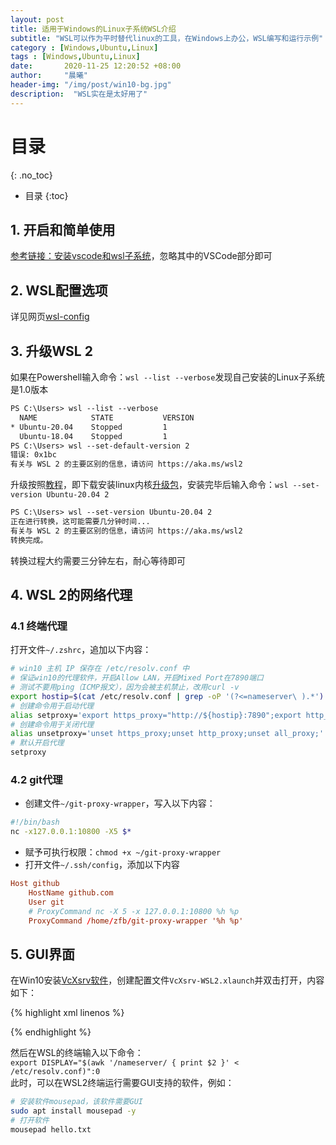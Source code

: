 ```yaml
---
layout: post
title: 适用于Windows的Linux子系统WSL介绍
subtitle: "WSL可以作为平时替代linux的工具，在Windows上办公，WSL编写和运行示例"
category : [Windows,Ubuntu,Linux]
tags : [Windows,Ubuntu,Linux]
date:       2020-11-25 12:20:52 +08:00
author:     "晨曦"
header-img: "/img/post/win10-bg.jpg"
description:  "WSL实在是太好用了"
---
```

  
# 目录
{: .no_toc}

* 目录
{:toc}

## 1. 开启和简单使用
[参考链接：安装vscode和wsl子系统](https://blog.whuzfb.cn/blog/2020/07/04/itensor_vscode/#1-%E5%AE%89%E8%A3%85vscode%E5%92%8Cwsl%E5%AD%90%E7%B3%BB%E7%BB%9F)，忽略其中的VSCode部分即可
## 2. WSL配置选项
详见网页[wsl-config](https://docs.microsoft.com/zh-cn/windows/wsl/wsl-config#configure-per-distro-launch-settings-with-wslconf)

## 3. 升级WSL 2
如果在Powershell输入命令：`wsl --list --verbose`发现自己安装的Linux子系统是1.0版本  
```txt
PS C:\Users> wsl --list --verbose
  NAME            STATE           VERSION
* Ubuntu-20.04    Stopped         1
  Ubuntu-18.04    Stopped         1
PS C:\Users> wsl --set-default-version 2
错误: 0x1bc
有关与 WSL 2 的主要区别的信息，请访问 https://aka.ms/wsl2
```
升级按照[教程](https://docs.microsoft.com/zh-cn/windows/wsl/install-win10#set-your-distribution-version-to-wsl-1-or-wsl-2)，即下载安装linux内核[升级包](https://docs.microsoft.com/zh-cn/windows/wsl/wsl2-kernel)，安装完毕后输入命令：`wsl --set-version Ubuntu-20.04 2`  
```txt
PS C:\Users> wsl --set-version Ubuntu-20.04 2
正在进行转换，这可能需要几分钟时间...
有关与 WSL 2 的主要区别的信息，请访问 https://aka.ms/wsl2
转换完成。
```
转换过程大约需要三分钟左右，耐心等待即可
## 4. WSL 2的网络代理
### 4.1 终端代理
打开文件`~/.zshrc`，追加以下内容：  
```bash
# win10 主机 IP 保存在 /etc/resolv.conf 中
# 保证win10的代理软件，开启Allow LAN，开启Mixed Port在7890端口
# 测试不要用ping（ICMP报文），因为会被主机禁止，改用curl -v
export hostip=$(cat /etc/resolv.conf | grep -oP '(?<=nameserver\ ).*')
# 创建命令用于启动代理
alias setproxy='export https_proxy="http://${hostip}:7890";export http_proxy="http://${hostip}:7890";export all_proxy="socks5://${hostip}:7890";'
# 创建命令用于关闭代理
alias unsetproxy='unset https_proxy;unset http_proxy;unset all_proxy;'
# 默认开启代理
setproxy
```
### 4.2 git代理
* 创建文件`~/git-proxy-wrapper`，写入以下内容：  
```bash
#!/bin/bash
nc -x127.0.0.1:10800 -X5 $*
```
* 赋予可执行权限：`chmod +x ~/git-proxy-wrapper`
* 打开文件`~/.ssh/config`，添加以下内容  
```conf
Host github
    HostName github.com
    User git
    # ProxyCommand nc -X 5 -x 127.0.0.1:10800 %h %p
    ProxyCommand /home/zfb/git-proxy-wrapper '%h %p'
```
## 5. GUI界面
在Win10安装[VcXsrv软件](https://sourceforge.net/projects/vcxsrv/files/vcxsrv/)，创建配置文件`VcXsrv-WSL2.xlaunch`并双击打开，内容如下：  

{% highlight xml linenos %}
<?xml version="1.0" encoding="UTF-8"?>
<XLaunch 
    WindowMode="MultiWindow" 
    ClientMode="NoClient" 
    LocalClient="False" 
    Display="-1" 
    LocalProgram="xcalc" 
    RemoteProgram="xterm" 
    RemotePassword="" 
    PrivateKey="" 
    RemoteHost="" 
    RemoteUser="" 
    XDMCPHost="" 
    XDMCPBroadcast="False" 
    XDMCPIndirect="False" 
    Clipboard="True" 
    ClipboardPrimary="True" 
    ExtraParams="" 
    Wgl="False" 
    DisableAC="True" 
    XDMCPTerminate="False"/>
{% endhighlight %}

然后在WSL的终端输入以下命令：  
`export DISPLAY="$(awk '/nameserver/ { print $2 }' < /etc/resolv.conf)":0`  
此时，可以在WSL2终端运行需要GUI支持的软件，例如：  
```bash
# 安装软件mousepad，该软件需要GUI
sudo apt install mousepad -y
# 打开软件
mousepad hello.txt
```